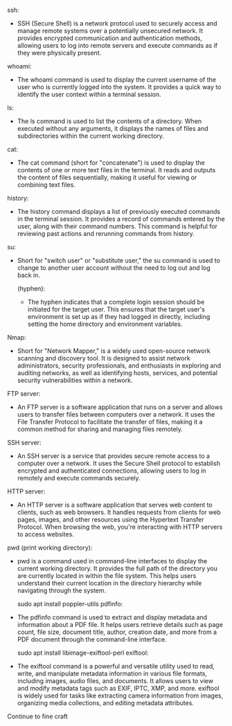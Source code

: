 ssh:
+ SSH (Secure Shell) is a network protocol used to securely access and manage remote systems over a potentially unsecured network. It provides encrypted communication and authentication methods, allowing users to log into remote servers and execute commands as if they were physically present.

whoami:
- The whoami command is used to display the current username of the user who is currently logged into the system. It provides a quick way to identify the user context within a terminal session.

ls:
- The ls command is used to list the contents of a directory. When executed without any arguments, it displays the names of files and subdirectories within the current working directory.

cat:
- The cat command (short for "concatenate") is used to display the contents of one or more text files in the terminal. It reads and outputs the content of files sequentially, making it useful for viewing or combining text files.

history:
- The history command displays a list of previously executed commands in the terminal session. It provides a record of commands entered by the user, along with their command numbers. This command is helpful for reviewing past actions and rerunning commands from history.

su: 
- Short for "switch user" or "substitute user," the su command is used to change to another user account without the need to log out and log back in.

  (hyphen):
    - The hyphen indicates that a complete login session should be initiated for the target user. This ensures that the target user's environment is set up as if they had logged in directly, including setting the home directory and environment variables.

Nmap:
- Short for "Network Mapper," is a widely used open-source network scanning and discovery tool. It is designed to assist network administrators, security professionals, and enthusiasts in exploring and auditing networks, as well as identifying hosts, services, and potential security vulnerabilities within a network.

FTP server: 
- An FTP server is a software application that runs on a server and allows users to transfer files between computers over a network. It uses the File Transfer Protocol to facilitate the transfer of files, making it a common method for sharing and managing files remotely.

SSH server: 
- An SSH server is a service that provides secure remote access to a computer over a network. It uses the Secure Shell protocol to establish encrypted and authenticated connections, allowing users to log in remotely and execute commands securely.

HTTP server: 
- An HTTP server is a software application that serves web content to clients, such as web browsers. It handles requests from clients for web pages, images, and other resources using the Hypertext Transfer Protocol. When browsing the web, you're interacting with HTTP servers to access websites.

pwd (print working directory): 
- pwd is a command used in command-line interfaces to display the current working directory. It provides the full path of the directory you are currently located in within the file system. This helps users understand their current location in the directory hierarchy while navigating through the system.

    sudo apt install poppler-utils
pdfinfo: 
- The pdfinfo command is used to extract and display metadata and information about a PDF file. It helps users retrieve details such as page count, file size, document title, author, creation date, and more from a PDF document through the command-line interface.

    sudo apt install libimage-exiftool-perl
exiftool: 
- The exiftool command is a powerful and versatile utility used to read, write, and manipulate metadata information in various file formats, including images, audio files, and documents. It allows users to view and modify metadata tags such as EXIF, IPTC, XMP, and more. exiftool is widely used for tasks like extracting camera information from images, organizing media collections, and editing metadata attributes.

Continue to fine craft